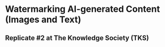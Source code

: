 # Watermarking AI-generated Content (Images and Text)
## Replicate #2 at The Knowledge Society (TKS)
